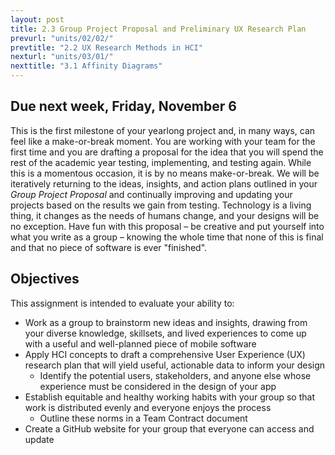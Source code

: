```yaml
---
layout: post
title: 2.3 Group Project Proposal and Preliminary UX Research Plan
prevurl: "units/02/02/"
prevtitle: "2.2 UX Research Methods in HCI"
nexturl: "units/03/01/"
nexttitle: "3.1 Affinity Diagrams"
---
```


## Due next week, Friday, November 6

This is the first milestone of your yearlong project and, in many ways, can feel like a make-or-break moment. You are working with your team for the first time and you are drafting a proposal for the idea that you will spend the rest of the academic year testing, implementing, and testing again. While this is a momentous occasion, it is by no means make-or-break. We will be iteratively returning to the ideas, insights, and action plans outlined in your *Group Project Proposal* and continually improving and updating your projects based on the results we gain from testing. Technology is a living thing, it changes as the needs of humans change, and your designs will be no exception. Have fun with this proposal – be creative and put yourself into what you write as a group – knowing the whole time that none of this is final and that no piece of software is ever "finished".

## Objectives

This assignment is intended to evaluate your ability to:
  * Work as a group to brainstorm new ideas and insights, drawing from your diverse knowledge, skillsets, and lived experiences to come up with a useful and well-planned piece of mobile software
  * Apply HCI concepts to draft a comprehensive User Experience (UX) research plan that will yield useful, actionable data to inform your design
    * Identify the potential users, stakeholders, and anyone else whose experience must be considered in the design of your app
  * Establish equitable and healthy working habits with your group so that work is distributed evenly and everyone enjoys the process
    * Outline these norms in a Team Contract document
  * Create a GitHub website for your group that everyone can access and update
  
 
